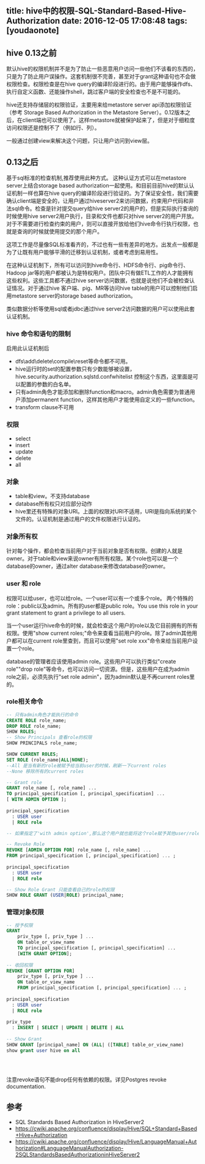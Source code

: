 
title: hive中的权限-SQL-Standard-Based-Hive-Authorization
date: 2016-12-05 17:08:48
tags: [youdaonote]
---

## hive 0.13之前
默认hive的权限机制并不是为了防止一些恶意用户访问一些他们不该看的东西的，只是为了防止用户误操作。这套机制很不完善，甚至对于grant这种语句也不会做权限检查。权限检查是在hive query的编译阶段进行的。由于用户能够操作dfs、执行自定义函数、还能操作shell，跳过客户端的安全检查也不是不可能的。

hive还支持存储层的权限验证，主要用来给metastore server api添加权限验证（参考 Storage Based Authorization in the Metastore Server）。0.12版本之后，在client端也可以使用了。这样metastore就被保护起来了，但是对于细粒度访问权限还是控制不了（例如行、列）。

一般通过创建view来解决这个问题，只让用户访问到view层。

## 0.13之后
基于sql标准的检查机制,推荐使用此种方式。
这种认证方式可以在metastore server上结合storage based authorization一起使用。和目前目前hive的默认认证机制一样也算在hive query的编译阶段进行验证的。为了保证安全性，我们需要确认client端是安全的，让用户通过hiveserver2来访问数据，约束用户代码和非法sql命令。检查是针对提交query给hive server2的用户的，但是实际执行查询的时候使用hive server2用户执行，目录和文件也都只对hive server2的用户开放。对于不需要进行检查约束的用户，则可以直接开放给他们hive命令行执行权限，也就是查询的时候就使用提交的那个用户。

这项工作是尽量像SQL标准看齐的，不过也有一些有差异的地方。出发点一般都是为了让既有用户能够平滑的迁移到认证机制，或者考虑到易用性。

在这种认证机制下，所有可以访问到hive命令行、HDFS命令行、pig命令行、Hadoop jar等的用户都被认为是特权用户。团队中只有做ETL工作的人才能拥有这些权利。这些工具都不通过hive server访问数据，也就是说他们不会被检查认证情况。对于通过hive 客户端、pig、MR等访问hive table的用户可以控制他们启用metastore server的storage based authorization。

类似数据分析等使用sql或者jdbc通过hive server2访问数据的用户可以使用此套认证机制。

### hive 命令和语句的限制
启用此认证机制后
 - dfs\add\delete\compile\reset等命令都不可用。
 - hive运行时的set的配置参数只有少数能够被设置， hive.security.authorization.sqlstd.confwhitelist 控制这个东西，这里面是可以配置的参数的白名单。
 - 只有admin角色才能添加和删除function和macro。admin角色需要为普通用户添加permanent function，这样其他用户才能使用自定义的一些function。
 - transform clause不可用
 
### 权限
- select 
- insert
- update
- delete
- all

### 对象
 - table和view。不支持database
 - database所有权只对应部分动作
 - hive里还有特殊的对象URI。上面的权限对URI不适用，URI是指向系统的某个文件的。认证机制是通过用户的文件权限进行认证的。
 
### 对象所有权
针对每个操作，都会检查当前用户对于当前对象是否有权限。创建的人就是owner。对于table和view来说owner有所有权限。某个role也可以是一个database的owner，通过alter database来修改database的owner。


### user 和 role
权限可以给user，也可以给role。一个user可以有一个或多个role。
两个特殊的role：public以及admin。所有的user都是public role。You use this role in your grant statement to grant a privilege to all users.

当一个user运行hive命令的时候，就会检查这个用户的role以及它目前拥有的所有权限。使用"show current roles;"命令来查看当前用户的role。除了admin其他用户都可以在current role里查到，而且可以使用"set role xxx"命令来给当前用户设置一个role。

database的管理者应该使用admin role。这些用户可以执行类似"create role""drop role"等命令，也可以访问一切资源。但是，这些用户在成为admin role之前，必须先执行"set role admin"，因为admin默认是不再current roles里的。

### role相关命令
```sql
-- 只有admin角色才能执行的命令
CREATE ROLE role_name;
DROP ROLE role_name;
SHOW ROLES;
-- Show Principals 查看role的权限
SHOW PRINCIPALS role_name;

SHOW CURRENT ROLES;
SET ROLE (role_name|ALL|NONE);
--All 是当有新的role被赋予给当前user的时候，刷新一下current roles
--None 移除所有的current roles

-- Grant role
GRANT role_name [, role_name] ...
TO principal_specification [, principal_specification] ...
[ WITH ADMIN OPTION ];
 
principal_specification
  : USER user
  | ROLE role

-- 如果指定了'with admin option',那么这个用户就也能将这个role赋予其他user/role。如果出现role之间grant循环，就会直接报错。 

-- Revoke Role
REVOKE [ADMIN OPTION FOR] role_name [, role_name] ...
FROM principal_specification [, principal_specification] ... ;
 
principal_specification
  : USER user
  | ROLE role

-- Show Role Grant 只能查看自己的role的权限
SHOW ROLE GRANT (USER|ROLE) principal_name;

```

### 管理对象权限
```sql
-- 授予权限
GRANT
    priv_type [, priv_type ] ...
    ON table_or_view_name
    TO principal_specification [, principal_specification] ...
    [WITH GRANT OPTION];
    
-- 收回权限
REVOKE [GRANT OPTION FOR]
    priv_type [, priv_type ] ...
    ON table_or_view_name
    FROM principal_specification [, principal_specification] ... ;
 
principal_specification
  : USER user
  | ROLE role
 
priv_type
  : INSERT | SELECT | UPDATE | DELETE | ALL
  
-- Show Grant
SHOW GRANT [principal_name] ON (ALL| ([TABLE] table_or_view_name)
show grant user hive on all


 
```
注意revoke语句不能drop任何有依赖的权限。详见Postgres revoke documentation.


## 参考
- SQL Standards Based Authorization in HiveServer2
- https://cwiki.apache.org/confluence/display/Hive/SQL+Standard+Based+Hive+Authorization
- https://cwiki.apache.org/confluence/display/Hive/LanguageManual+Authorization#LanguageManualAuthorization-2SQLStandardsBasedAuthorizationinHiveServer2

